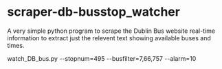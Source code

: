 # scraper-db-busstop_watcher
A very simple python program to scrape the Dublin Bus website 
real-time information to extract just the relevent text showing available buses and times.

watch_DB_bus.py  --stopnum=495  --busfilter=7,66,757 --alarm=10


